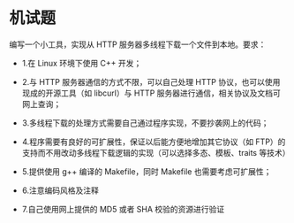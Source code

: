 # 机试题

编写一个小工具，实现从 HTTP 服务器多线程下载一个文件到本地。要求：

- 1.在 Linux 环境下使用 C++ 开发；

- 2.与 HTTP 服务器通信的方式不限，可以自己处理 HTTP 协议，也可以使用现成的开源工具（如 libcurl）与 HTTP 服务器进行通信，相关协议及文档可网上查询；

- 3.多线程下载的处理方式需要自己通过程序实现，不要抄袭网上的代码；

- 4.程序需要有良好的可扩展性，保证以后能方便地增加其它协议（如 FTP）的支持而不用改动多线程下载逻辑的实现（可以选择多态、模板、traits 等技术）

- 5.提供使用 g++ 编译的 Makefile，同时 Makefile 也需要考虑可扩展性；

- 6.注意编码风格及注释

- 7.自己使用网上提供的 MD5 或者 SHA 校验的资源进行验证
